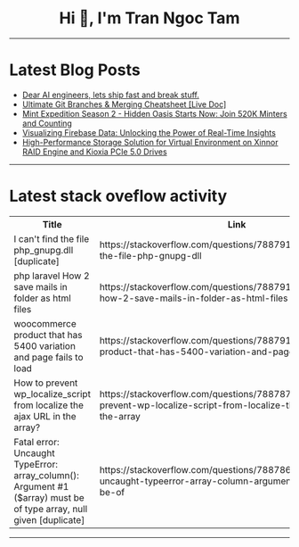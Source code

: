 <h1 align="center">Hi 👋, I'm Tran Ngoc Tam</h1>

---

# Latest Blog Posts 
<!-- BLOG-POST-LIST:START -->
- [Dear AI engineers, lets ship fast and break stuff.](https://dev.to/portkey/dear-ai-engineers-lets-ship-fast-and-break-stuff-5hgk)
- [Ultimate Git Branches &amp; Merging Cheatsheet [Live Doc]](https://dev.to/mahf001/ultimate-git-branches-merging-cheatsheet-live-doc-22pj)
- [Mint Expedition Season 2 - Hidden Oasis Starts Now: Join 520K Minters and Counting](https://dev.to/mint_/mint-expedition-season-2-hidden-oasis-starts-now-join-520k-minters-and-counting-2d36)
- [Visualizing Firebase Data: Unlocking the Power of Real-Time Insights](https://dev.to/victoribironke/visualizing-firebase-data-unlocking-the-power-of-real-time-insights-1efc)
- [High-Performance Storage Solution for Virtual Environment on Xinnor RAID Engine and Kioxia PCIe 5.0 Drives](https://dev.to/pltnvs/high-performance-storage-solution-for-virtual-environment-on-xinnor-raid-engine-and-kioxia-pcie-50-drives-50lh)
<!-- BLOG-POST-LIST:END -->

---

# Latest stack oveflow activity
<table>
  <tr><th>Title</th><th>Link</th></tr>
  <!-- STACKOVERFLOW:START --><tr><td>I can&#39;t find the file php_gnupg.dll [duplicate]</td><td>https://stackoverflow.com/questions/78879181/i-cant-find-the-file-php-gnupg-dll</td></tr><tr><td>php laravel How 2 save mails in folder as html files</td><td>https://stackoverflow.com/questions/78879156/php-laravel-how-2-save-mails-in-folder-as-html-files</td></tr><tr><td>woocommerce product that has 5400 variation and page fails to load</td><td>https://stackoverflow.com/questions/78879152/woocommerce-product-that-has-5400-variation-and-page-fails-to-load</td></tr><tr><td>How to prevent wp_localize_script from localize the ajax URL in the array?</td><td>https://stackoverflow.com/questions/78878730/how-to-prevent-wp-localize-script-from-localize-the-ajax-url-in-the-array</td></tr><tr><td>Fatal error: Uncaught TypeError: array_column&lpar;&rpar;: Argument #1 &lpar;$array&rpar; must be of type array, null given [duplicate]</td><td>https://stackoverflow.com/questions/78878640/fatal-error-uncaught-typeerror-array-column-argument-1-array-must-be-of</td></tr><!-- STACKOVERFLOW:END -->
</table>

---


